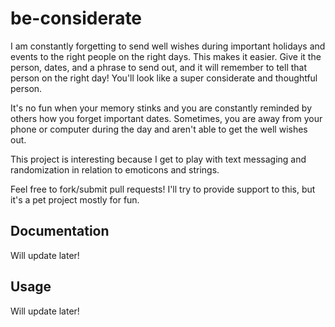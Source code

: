 # be-considerate 
I am constantly forgetting to send well wishes during important holidays and events to the right people on the right days. This makes it easier. Give it the person, dates, and a phrase to send out, and it will remember to tell that person on the right day! You'll look like a super considerate and thoughtful person.

It's no fun when your memory stinks and you are constantly reminded by others how you forget important dates. Sometimes, you are away from your phone or computer during the day and aren't able to get the well wishes out. 

This project is interesting because I get to play with text messaging and randomization in relation to emoticons and strings.

Feel free to fork/submit pull requests! I'll try to provide support to this, but it's a pet project mostly for fun.

## Documentation

Will update later!

## Usage

Will update later!
